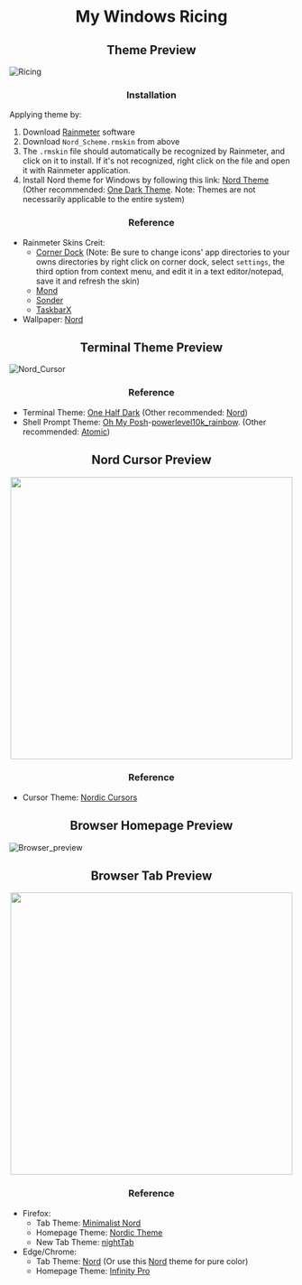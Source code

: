 <h1 align="center">My Windows Ricing</h1>

<h2 align="center">Theme Preview</h2>

![Ricing](README.assets/Windows_Ricing.png)

<h3 align="center">Installation</h3>

Applying theme by: 
1. Download [Rainmeter](https://www.rainmeter.net/) software
2. Download `Nord_Scheme.rmskin` from above
3. The `.rmskin` file should automatically be recognized by Rainmeter, and click on it to install.  If it's not recognized, right click on the file and open it with Rainmeter application. 
4. Install Nord theme for Windows by following this link: [Nord Theme](https://www.deviantart.com/niivu/art/NORD-for-Windows-11-22H2-928730071) (Other recommended: [One Dark Theme](https://www.deviantart.com/niivu/art/One-Dark-Pro-for-Windows-11-22H2-930312689). Note: Themes are not necessarily applicable to the entire system)

<h3 align="center">Reference</h3>

- Rainmeter Skins Creit: 
	- [Corner Dock](https://www.deviantart.com/sinndbad/art/Corner-Dock-839311234) (Note: Be sure to change icons' app directories to your owns directories by right click on corner dock, select  `settings`, the third option from context menu, and edit it in a text editor/notepad, save it and refresh the skin)
	- [Mond](https://www.deviantart.com/illu90/art/Minimalist-Desktop-880464406)
	- [Sonder](https://www.deviantart.com/michaelpurses/art/Sonder-Rainmeter-skin-838147223)
	- [TaskbarX](https://github.com/ChrisAnd1998/TaskbarX)
- Wallpaper: [Nord](https://raw.githubusercontent.com/Sang-Buster/Picgo-Github/main/img/Nord/Nord_Mt.jpeg)

<h2 align="center">Terminal Theme Preview</h2>

![Nord_Cursor](README.assets/Terminal_preview.png)

<h3 align="center">Reference</h3>

- Terminal Theme: [One Half Dark](https://learn.microsoft.com/en-us/windows/terminal/customize-settings/color-schemes#one-half-dark) (Other recommended: [Nord](https://github.com/thismat/nord-windows-terminal))
- Shell Prompt Theme: [Oh My Posh](https://github.com/jandedobbeleer/oh-my-posh)-[powerlevel10k_rainbow](https://ohmyposh.dev/docs/themes#powerlevel10k_rainbow). (Other recommended: [Atomic](https://ohmyposh.dev/docs/themes#atomic))

<h2 align="center">Nord Cursor Preview</h2>

<p align="center">
<img src="README.assets/Cursor_preview.png" width=500em />
</p>

<h3 align="center">Reference</h3>

- Cursor Theme: [Nordic Cursors](https://www.deviantart.com/skyeo84/art/Minimalistic-V3-nord-cursor-909562097)

<h2 align="center">Browser Homepage Preview</h2>

![Browser_preview](README.assets/Browser_preview.png)

<h2 align="center">Browser Tab Preview</h2>

<p align="center">
<img src="README.assets/Tab_preview.png" width=500em />
</p>

<h3 align="center">Reference</h3>

- Firefox: 
	- Tab Theme: [Minimalist Nord](https://github.com/canbeardig/MinimalistFox)
  	- Homepage Theme: [Nordic Theme](https://github.com/EliverLara/firefox-nordic-theme)
  	- New Tab Theme: [nightTab](https://addons.mozilla.org/en-US/firefox/addon/nighttab/)
- Edge/Chrome: 
	- Tab Theme: [Nord](https://www.deviantart.com/sublime9-design/art/Nord-Theme-for-Chrome-V2-837463227) (Or use this [Nord](https://chrome.google.com/webstore/detail/nord/abehfkkfjlplnjadfcjiflnejblfmmpj) theme for pure color)
	- Homepage Theme: [Infinity Pro](https://chrome.google.com/webstore/detail/infinity-new-tab-pro/nnnkddnnlpamobajfibfdgfnbcnkgngh?hl=en-US)
